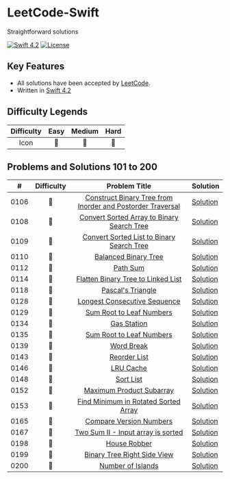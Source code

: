 
# LeetCode-Swift
Straightforward solutions

[![Swift 4.2](https://img.shields.io/badge/Swift-4.2-orange.svg?style=flat)](https://developer.apple.com/swift/) [![License](https://img.shields.io/github/license/mashape/apistatus.svg)](https://github.com/twho/LeetCode-Swift/blob/master/LICENSE)

## Key Features
- All solutions have been accepted by [LeetCode](https://leetcode.com/problemset/all/).
- Written in [Swift 4.2](https://swift.org/blog/swift-4-2-released/)

## Difficulty Legends
| Difficulty | Easy | Medium | Hard |
|:--: | :--: | :--: |  :--: |
| Icon | 📗 | 📙 | 📕 |

## Problems and Solutions 101 to 200

| # | Difficulty | Problem Title | Solution |
|--| :--: | :--: | -- |
| 0106 | 📙 | [Construct Binary Tree from Inorder and Postorder Traversal](https://leetcode.com/problems/construct-binary-tree-from-inorder-and-postorder-traversal) | [Solution](https://github.com/twho/LeetCode-Swift/blob/master/Problems/101-200/Medium//0106-ConstructBTInorderPostorder.playground/Contents.swift) |
| 0108 | 📗 | [Convert Sorted Array to Binary Search Tree](https://leetcode.com/problems/convert-sorted-array-to-binary-search-tree) | [Solution](https://github.com/twho/LeetCode-Swift/blob/master/Problems/101-200/Easy//0108-ConvertSortedArrayToBST.playground/Contents.swift) |
| 0109 | 📙 | [Convert Sorted List to Binary Search Tree](https://leetcode.com/problems/convert-sorted-list-to-binary-search-tree) | [Solution](https://github.com/twho/LeetCode-Swift/blob/master/Problems/101-200/Medium//0109-ConvertSortedListToBST.playground/Contents.swift) |
| 0110 | 📗 | [Balanced Binary Tree](https://leetcode.com/problems/balanced-binary-tree) | [Solution](https://github.com/twho/LeetCode-Swift/blob/master/Problems/101-200/Easy//0110-BalancedBinaryTree.playground/Contents.swift) |
| 0112 | 📗 | [Path Sum](https://leetcode.com/problems/path-sum) | [Solution](https://github.com/twho/LeetCode-Swift/blob/master/Problems/101-200/Easy//0112-PathSum+0113PathSumII.playground/Contents.swift) |
| 0114 | 📙 | [Flatten Binary Tree to Linked List](https://leetcode.com/problems/flatten-binary-tree-to-linked-list) | [Solution](https://github.com/twho/LeetCode-Swift/blob/master/Problems/101-200/Medium//0114-FlattenBinaryTreeToLinkedList.playground/Contents.swift) |
| 0118 | 📗 | [Pascal's Triangle](https://leetcode.com/problems/pascals-triangle) | [Solution](https://github.com/twho/LeetCode-Swift/blob/master/Problems/101-200/Easy//0118+0119-PascalsTriangle.playground/Contents.swift) |
| 0128 | 📕 | [Longest Consecutive Sequence](https://leetcode.com/problems/longest-consecutive-sequence) | [Solution](https://github.com/twho/LeetCode-Swift/blob/master/Problems/101-200/Hard//0128-LongestConsecutiveSequence.playground/Contents.swift) |
| 0129 | 📙 | [Sum Root to Leaf Numbers](https://leetcode.com/problems/sum-root-to-leaf-numbers) | [Solution](https://github.com/twho/LeetCode-Swift/blob/master/Problems/101-200/Medium//0129-SumRtToLeafNums.playground/Contents.swift) |
| 0134 | 📙 | [Gas Station](https://leetcode.com/problems/gas-station) | [Solution](https://github.com/twho/LeetCode-Swift/blob/master/Problems/101-200/Medium//0134-GasStation.playground/Contents.swift) |
| 0135 | 📙 | [Sum Root to Leaf Numbers](https://leetcode.com/problems/sum-root-to-leaf-numbers) | [Solution](https://github.com/twho/LeetCode-Swift/blob/master/Problems/101-200/Medium//0135-Candy.playground/Contents.swift) |
| 0139 | 📙 | [Word Break](https://leetcode.com/problems/word-break) | [Solution](https://github.com/twho/LeetCode-Swift/blob/master/Problems/101-200/Medium//0139-WordBreak.playground/Contents.swift) |
| 0143 | 📙 | [Reorder List](https://leetcode.com/problems/reorder-list) | [Solution](https://github.com/twho/LeetCode-Swift/blob/master/Problems/101-200/Medium//0143-ReorderList.playground/Contents.swift) |
| 0146 | 📙 | [LRU Cache](https://leetcode.com/problems/lru-cache) | [Solution](https://github.com/twho/LeetCode-Swift/blob/master/Problems/101-200/Medium//0146-LRUCache.playground/Contents.swift) |
| 0148 | 📙 | [Sort List](https://leetcode.com/problems/sort-list) | [Solution](https://github.com/twho/LeetCode-Swift/blob/master/Problems/101-200/Medium//0148-SortList.playground/Contents.swift) |
| 0152 | 📙 | [Maximum Product Subarray](https://leetcode.com/problems/maximum-product-subarray) | [Solution](https://github.com/twho/LeetCode-Swift/blob/master/Problems/101-200/Medium//0152-MaximumProductSubarray.playground/Contents.swift) |
| 0153 | 📙 | [Find Minimum in Rotated Sorted Array](https://leetcode.com/problems/find-minimum-in-rotated-sorted-array) | [Solution](https://github.com/twho/LeetCode-Swift/blob/master/Problems/101-200/Medium//0153-FindMinimumInRotatedSortedArray.playground/Contents.swift) |
| 0165 | 📙 | [Compare Version Numbers](https://leetcode.com/problems/compare-version-numbers) | [Solution](https://github.com/twho/LeetCode-Swift/blob/master/Problems/101-200/Medium//0165-CompareVersionNumbers.playground/Contents.swift) |
| 0167 | 📙 | [Two Sum II - Input array is sorted](https://leetcode.com/problems/two-sum-ii-input-array-is-sorted) | [Solution](https://github.com/twho/LeetCode-Swift/blob/master/Problems/101-200/Medium//0167-TwoSumII.playground/Contents.swift) |
| 0198 | 📙 | [House Robber](https://leetcode.com/problems/house-robber) | [Solution](https://github.com/twho/LeetCode-Swift/blob/master/Problems/101-200/Medium//0198-HouseRobber.playground/Contents.swift) |
| 0199 | 📙 | [Binary Tree Right Side View](https://leetcode.com/problems/binary-tree-right-side-view) | [Solution](https://github.com/twho/LeetCode-Swift/blob/master/Problems/101-200/Medium//0199-BinaryTreeRightSideView.playground/Contents.swift) |
| 0200 | 📙 | [Number of Islands](https://leetcode.com/problems/number-of-islands) | [Solution](https://github.com/twho/LeetCode-Swift/blob/master/Problems/101-200/Medium//0200-NumberOfIslands.playground/Contents.swift) |
